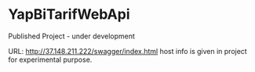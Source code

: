 # YapBiTarifWebApi

Published Project - under development

URL: http://37.148.211.222/swagger/index.html
host info is given in project for experimental purpose.
